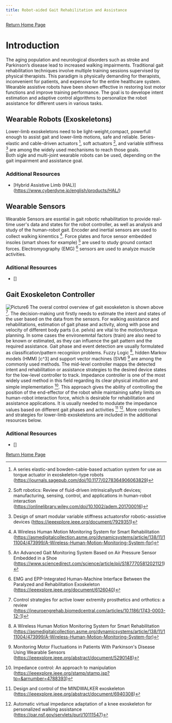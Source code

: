 ```yaml
---
title: Robot-aided Gait Rehabilitation and Assistance 
---
```


[Return Home Page](../index.md)
# Introduction 
The aging population and neurological disorders such as stroke and Parkinson’s disease lead to increased walking impairments. Traditional gait rehabilitation techniques involve multiple training sessions supervised by physical therapists. This paradigm is physically demanding for therapists, inconvenient for patients, and expensive for the entire healthcare system. Wearable assistive robots have been shown effective in restoring lost motor functions and improve training performance. The goal is to develope intent estimation and adaptive control algorithms to personalize the robot assistance for different users in various tasks.


## Wearable Robots (Exoskeletons)
Lower-limb exoskeletons need to be light-weight,compact, powerfull enough to assist gait and lower-limb motions, safe and reliable. Series-elastic and cable-driven actuators [^1], soft actuators [^soft], and variable stiffness [^2] are among the widely used mechanisms to reach those goals.  
Both sigle and multi-joint wearable robots can be used, depending on the gait impairment and assistance goal.   

### Additional Resources
* [Hybrid Assistive Limb (HAL)] (https://www.cyberdyne.jp/english/products/HAL/)

## Wearable Sensors 
Wearable Sensors are essntial in gait robotic rehabilitation to provide real-time user's data and states for the robot controller, as well as analysis and study of the human-robot gait. Encoder and inertial sensors are used to collect walking kinemtics [^w1]. Force plates and force sensor embedded insoles (smart shoes for example) [^w2] are used to study ground contact forces. Electromyography (EMG) [^w3] sensors are used to analyze muscle activities. 
### Aditional Resources
* []

## Gait Exoskeleton Controller 
![Picture6](https://user-images.githubusercontent.com/70563722/155220479-393d6fba-8150-412f-a692-3abeb6dcc838.png)
The overal control overview of gait exoskeleton is shown above [^c1]. The decision-making unit firstly needs to estimate the intent and states of the user based on the data from the sensors. For walking assistance and rehabilitations, estimation of gait phase and activity, along with pose and velocity of different body parts (i.e. pelvis) are vital to the motion/torque planning. In some cases the environemntal factors (train) are also need to be known or estimated, as they can influence the gait pattern and the required assistance. Gait phase and event detection are usually formulated as classification/pattern recogniion problems. Fuzzy Logic [^w1], hidden Markov models (HMM) [c^3] and support vector machines (SVM) [^c4] are among the commonly used methods. 
The mid-level controller mapps the detected intent and rehabilitation or assistance strategies to the desired device states for the low-level controller to track. Impedance controller is one of the most widely used method in this field regarding its clear physical intuition and simple implementation [^c5]. This approach gives the ability of controlling the position of the end-effector of the robot while maintaining safety limits on human-robot interaction force, which is desirable for rehabilitation and assistance applications. It is usually needed to modulate the impedance values based on different gait phases and activities [^c6] [^c7]. More controllers and strategies for lower-limb exoskeletons are included in the additional resources below. 
### Aditional Resources
* []

[^w1]: A Wireless Human Motion Monitoring System for Smart Rehabilitation (https://asmedigitalcollection.asme.org/dynamicsystems/article/138/11/111004/473999/A-Wireless-Human-Motion-Monitoring-System-for)
[^w2]: An Advanced Gait Monitoring System Based on Air Pressure Sensor Embedded in a Shoe (https://www.sciencedirect.com/science/article/pii/S1877705812021121)
[^w3]: EMG and EPP-Integrated Human–Machine Interface Between the Paralyzed and Rehabilitation Exoskeleton (https://ieeexplore.ieee.org/document/6126040)
[^1]: A series elastic-and bowden-cable-based actuation system for use as torque actuator in exoskeleton-type robots (https://journals.sagepub.com/doi/10.1177/0278364906063829)
[^2]: Design of smart modular variable stiffness actuatorsfor robotic-assistive devices (https://ieeexplore.ieee.org/document/7929351)
[^soft]: Soft robotics: Review of fluid-driven intrinsicallysoft  devices; manufacturing, sensing, control, and applications in human-robot interaction (https://onlinelibrary.wiley.com/doi/10.1002/adem.201700016)
[^c1]: Control strategies for active lower extremity prosthetics and orthotics: a review (https://jneuroengrehab.biomedcentral.com/articles/10.1186/1743-0003-12-1)
[^c3]: An Unsupervised Approach for Automatic Activity Recognition Based on Hidden Markov Model Regression (https://ieeexplore.ieee.org/document/6516632)
[^c4]: Monitoring Motor Fluctuations in Patients With Parkinson's Disease Using Wearable Sensors (https://ieeexplore.ieee.org/abstract/document/5290148)
[^c5]: Impedance control: An approach to manipulation (https://ieeexplore.ieee.org/stamp/stamp.jsp?tp=&arnumber=4788393)
[^c6]: Design and control of the MINDWALKER exoskeleton (https://ieeexplore.ieee.org/abstract/document/6940308)
[^c7]: Automatic virtual impedance adaptation of a knee exoskeleton for personalized walking assistance (https://par.nsf.gov/servlets/purl/10111547)

[Return Home Page](../index.md)
